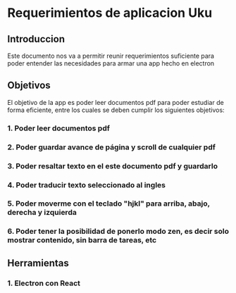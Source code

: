 # Requerimientos de aplicacion Uku

## Introduccion

Este documento nos va a permitir reunir requerimientos suficiente para poder entender las necesidades para armar una app hecho en electron

## Objetivos

El objetivo de la app es poder leer documentos pdf para poder estudiar de forma eficiente, entre los cuales se deben cumplir los siguientes objetivos:

### 1. Poder leer documentos pdf

### 2. Poder guardar avance de página y scroll de cualquier pdf

### 3. Poder resaltar texto en el este documento pdf y guardarlo

### 4. Poder traducir texto seleccionado al ingles

### 5. Poder moverme con el teclado "hjkl" para arriba, abajo, derecha y izquierda

### 6. Poder tener la posibilidad de ponerlo modo zen, es decir solo mostrar contenido, sin barra de tareas, etc

## Herramientas

### 1. Electron con React
